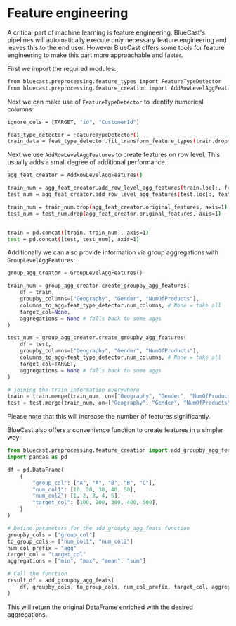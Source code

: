 # Feature engineering

A critical part of machine learning is feature engineering.
BlueCast's pipelines will automatically execute only
necessary feature engineering and leaves this to the end
user. However BlueCast offers some tools for feature
engineering to make this part more approachable and
faster.

First we import the required modules:

```sh
from bluecast.preprocessing.feature_types import FeatureTypeDetector
from bluecast.preprocessing.feature_creation import AddRowLevelAggFeatures, GroupLevelAggFeatures
```

Next we can make use of `FeatureTypeDetector` to identify
numerical columns:

```sh
ignore_cols = [TARGET, "id", "CustomerId"]

feat_type_detector = FeatureTypeDetector()
train_data = feat_type_detector.fit_transform_feature_types(train.drop(ignore_cols, axis=1))
```

Next we use `AddRowLevelAggFeatures` to create features
on row level. This usually adds a small degree of
additional performance.

```sh
agg_feat_creator = AddRowLevelAggFeatures()

train_num = agg_feat_creator.add_row_level_agg_features(train.loc[:, feat_type_detector.num_columns])
test_num = agg_feat_creator.add_row_level_agg_features(test.loc[:, feat_type_detector.num_columns])

train_num = train_num.drop(agg_feat_creator.original_features, axis=1)
test_num = test_num.drop(agg_feat_creator.original_features, axis=1)


train = pd.concat([train, train_num], axis=1)
test = pd.concat([test, test_num], axis=1)
```

Additionally we can also provide information via group
aggregations with `GroupLevelAggFeatures`:

```python
group_agg_creator = GroupLevelAggFeatures()

train_num = group_agg_creator.create_groupby_agg_features(
    df = train,
    groupby_columns=["Geography", "Gender", "NumOfProducts"],
    columns_to_agg=feat_type_detector.num_columns, # None = take all
    target_col=None,
    aggregations = None # falls back to some aggs
)

test_num = group_agg_creator.create_groupby_agg_features(
    df = test,
    groupby_columns=["Geography", "Gender", "NumOfProducts"],
    columns_to_agg=feat_type_detector.num_columns, # None = take all
    target_col=TARGET,
    aggregations = None # falls back to some aggs
)

# joining the train information everywhere
train = train.merge(train_num, on=["Geography", "Gender", "NumOfProducts"], how="left")
test = test.merge(train_num, on=["Geography", "Gender", "NumOfProducts"], how="left")
```

Please note that this will increase the number of features
significantly.

BlueCast also offers a convenience function to create
features in a simpler way:

```python
from bluecast.preprocessing.feature_creation import add_groupby_agg_feats
import pandas as pd

df = pd.DataFrame(
    {
        "group_col": ["A", "A", "B", "B", "C"],
        "num_col1": [10, 20, 30, 40, 50],
        "num_col2": [1, 2, 3, 4, 5],
        "target_col": [100, 200, 300, 400, 500],
    }
)

# Define parameters for the add_groupby_agg_feats function
groupby_cols = ["group_col"]
to_group_cols = ["num_col1", "num_col2"]
num_col_prefix = "agg"
target_col = "target_col"
aggregations = ["min", "max", "mean", "sum"]

# Call the function
result_df = add_groupby_agg_feats(
    df, groupby_cols, to_group_cols, num_col_prefix, target_col, aggregations
)
```

This will return the original DataFrame enriched with
the desired aggregations.
